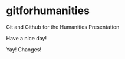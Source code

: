 # gitforhumanities
Git and Github for the Humanities Presentation

Have a nice day!


Yay! Changes!
